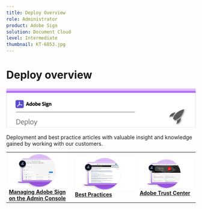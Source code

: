 ```yaml
---
title: Deploy Overview
role: Administrator
product: Adobe Sign
solution: Document Cloud
level: Intermediate
thumbnail: KT-6853.jpg
---
```


# Deploy overview

![Sign Deploy Image](assets/Hero-Deploy.png)

Deployment and best practice articles with valuable insight and knowledge gained by working with our customers.

<table>
<tr>
  <td>
    <a href="https://helpx.adobe.com/enterprise/using/adobe-sign-for-enterprise.html">
      <img alt="Admin Console" src="assets/Deploy_Admin.png" />
    </a>
    <div>
    <a href="https://helpx.adobe.com/enterprise/using/adobe-sign-for-enterprise.html"><strong>Managing Adobe Sign on the Admin Console</strong></a>
    <br>
  </td>
  <td>
    <a href="https://helpx.adobe.com/sign/using/adobe-sign-training-best-practice.html">
      <img alt="Best Practices" src="assets/Deploy_BP.png" />
    </a>
    <div>
    <a href="https://helpx.adobe.com/sign/using/adobe-sign-training-best-practice.html"><strong>Best Practices</strong></a>
    <br>
  <td>
    <a href="https://www.adobe.com/trust/document-cloud-security.html">
      <img alt="Adobe Trust Center" src="assets/Deploy_Trust.png" />
    </a>
    <div>
    <a href="https://www.adobe.com/trust/document-cloud-security.html"><strong>Adobe Trust Center</strong></a>
    <br>
  </td>
</tr>
</table>

